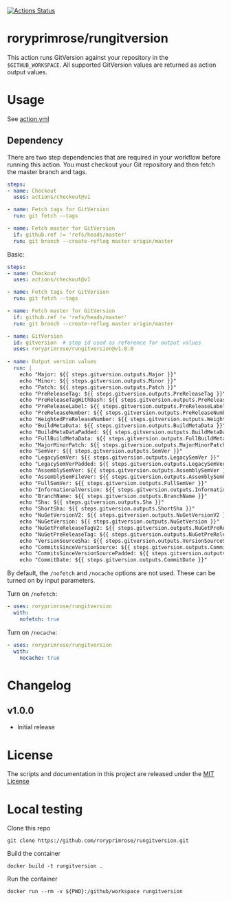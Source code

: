 [![Actions Status](https://github.com/roryprimrose/rungitversion/workflows/CI/badge.svg)](https://github.com/roryprimrose/rungitversion/actions)

# roryprimrose/rungitversion

This action runs GitVersion against your repository in the `$GITHUB_WORKSPACE`. All supported GitVersion values are returned as action output values.

# Usage

See [action.yml](action.yml)

## Dependency
There are two step dependencies that are required in your workflow before running this action. You must checkout your Git repository and then fetch the master branch and tags.

```yaml
steps:
- name: Checkout
  uses: actions/checkout@v1

- name: Fetch tags for GitVersion
  run: git fetch --tags

- name: Fetch master for GitVersion
  if: github.ref != 'refs/heads/master'
  run: git branch --create-reflog master origin/master
```

Basic:

```yaml
steps:
- name: Checkout
  uses: actions/checkout@v1

- name: Fetch tags for GitVersion
  run: git fetch --tags

- name: Fetch master for GitVersion
  if: github.ref != 'refs/heads/master'
  run: git branch --create-reflog master origin/master

- name: GitVersion
  id: gitversion  # step id used as reference for output values
  uses: roryprimrose/rungitversion@v1.0.0
  
- name: Output version values 
  run: |
    echo "Major: ${{ steps.gitversion.outputs.Major }}"
    echo "Minor: ${{ steps.gitversion.outputs.Minor }}"
    echo "Patch: ${{ steps.gitversion.outputs.Patch }}"
    echo "PreReleaseTag: ${{ steps.gitversion.outputs.PreReleaseTag }}"
    echo "PreReleaseTagWithDash: ${{ steps.gitversion.outputs.PreReleaseTagWithDash }}"
    echo "PreReleaseLabel: ${{ steps.gitversion.outputs.PreReleaseLabel }}"
    echo "PreReleaseNumber: ${{ steps.gitversion.outputs.PreReleaseNumber }}"
    echo "WeightedPreReleaseNumber: ${{ steps.gitversion.outputs.WeightedPreReleaseNumber }}"
    echo "BuildMetaData: ${{ steps.gitversion.outputs.BuildMetaData }}"
    echo "BuildMetaDataPadded: ${{ steps.gitversion.outputs.BuildMetaDataPadded }}"
    echo "FullBuildMetaData: ${{ steps.gitversion.outputs.FullBuildMetaData }}"
    echo "MajorMinorPatch: ${{ steps.gitversion.outputs.MajorMinorPatch }}"
    echo "SemVer: ${{ steps.gitversion.outputs.SemVer }}"
    echo "LegacySemVer: ${{ steps.gitversion.outputs.LegacySemVer }}"
    echo "LegacySemVerPadded: ${{ steps.gitversion.outputs.LegacySemVerPadded }}"
    echo "AssemblySemVer: ${{ steps.gitversion.outputs.AssemblySemVer }}"
    echo "AssemblySemFileVer: ${{ steps.gitversion.outputs.AssemblySemFileVer }}"
    echo "FullSemVer: ${{ steps.gitversion.outputs.FullSemVer }}"
    echo "InformationalVersion: ${{ steps.gitversion.outputs.InformationalVersion }}"
    echo "BranchName: ${{ steps.gitversion.outputs.BranchName }}"
    echo "Sha: ${{ steps.gitversion.outputs.Sha }}"
    echo "ShortSha: ${{ steps.gitversion.outputs.ShortSha }}"
    echo "NuGetVersionV2: ${{ steps.gitversion.outputs.NuGetVersionV2 }}"
    echo "NuGetVersion: ${{ steps.gitversion.outputs.NuGetVersion }}"
    echo "NuGetPreReleaseTagV2: ${{ steps.gitversion.outputs.NuGetPreReleaseTagV2 }}"
    echo "NuGetPreReleaseTag: ${{ steps.gitversion.outputs.NuGetPreReleaseTag }}"
    echo "VersionSourceSha: ${{ steps.gitversion.outputs.VersionSourceSha }}"
    echo "CommitsSinceVersionSource: ${{ steps.gitversion.outputs.CommitsSinceVersionSource }}"
    echo "CommitsSinceVersionSourcePadded: ${{ steps.gitversion.outputs.CommitsSinceVersionSourcePadded }}"
    echo "CommitDate: ${{ steps.gitversion.outputs.CommitDate }}"
```

By default, the `/nofetch` and `/nocache` options are not used. These can be turned on by input parameters.

Turn on `/nofetch`:
```yaml
- uses: roryprimrose/rungitversion
  with:
    nofetch: true
```

Turn on `/nocache`:
```yaml
- uses: roryprimrose/rungitversion
  with:
    nocache: true
```

# Changelog

## v1.0.0
- Initial release

# License

The scripts and documentation in this project are released under the [MIT License](LICENSE)

# Local testing
Clone this repo
```
git clone https://github.com/roryprimrose/rungitversion.git
```

Build the container
```
docker build -t rungitversion .
```
Run the container
```
docker run --rm -v ${PWD}:/github/workspace rungitversion
```
